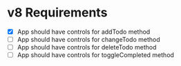 # v8 Requirements

- [x] App should have controls for addTodo method
- [ ] App should have controls for changeTodo method
- [ ] App should have controls for deleteTodo method
- [ ] App should have controls for toggleCompleted method